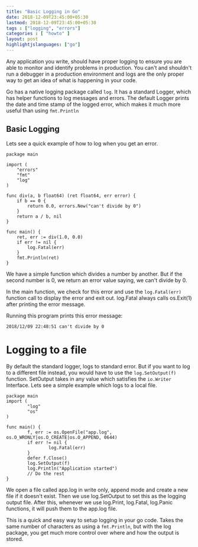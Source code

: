 ```yaml
---
title: "Basic Logging in Go"
date: 2018-12-09T23:45:00+05:30
lastmod: 2018-12-09T23:45:00+05:30
tags : ["logging", "errors"]
categories : [ "howto" ]
layout: post
highlightjslanguages: ["go"]
---
```


Any application you write, should have proper logging to ensure you are able to monitor and identify problems in production. You can't and shouldn't run a debugger in a production environment and logs are the only proper way to get an idea of what is happening in your code. 

Go has a native logging package called `log`. It has a standard Logger, which has helper functions to log messages and errors. The default Logger prints the date and time stamp of the logged error, which makes it much more useful than using `fmt.Println`

<!--more-->

## Basic Logging

Lets see a quick example of how to log when you get an error.

    package main

    import (
        "errors"
        "fmt"
        "log"
    )

    func div(a, b float64) (ret float64, err error) {
        if b == 0 {
            return 0.0, errors.New("can't divide by 0")
        }
        return a / b, nil
    }

    func main() {
        ret, err := div(1.0, 0.0)
        if err != nil {
            log.Fatal(err)
        }
        fmt.Println(ret)
    }

We have a simple function which divides a number by another. But if the second number is 0, we return an error value saying, we can't divide by 0. 

In the main function, we check for this error and use the `log.Fatal(err)` function call to display the error and exit out. log.Fatal always calls os.Exit(1) after printing the error message. 

Running this program prints this error message:

`2018/12/09 22:48:51 can't divide by 0`

# Logging to a file

By default the standard logger, logs to standard error. But if you want to log to a different file instead, you would have to use the `log.SetOutput(f)` function. SetOutput takes in any value which satisfies the `io.Writer` Interface. Lets see a simple example which logs to a local file.

    package main
    import (
            "log"
            "os"
    )

    func main() {
            f, err := os.OpenFile("app.log", os.O_WRONLY|os.O_CREATE|os.O_APPEND, 0644)
            if err != nil {
                    log.Fatal(err)
            }
            defer f.Close()
            log.SetOutput(f)
            log.Println("Application started")
            // Do the rest 
    }

We open a file called app.log in write only, append mode and create a new file if it doesn't exist. Then we use log.SetOutput to set this as the logging output file. 
After this, whenever we use log.Print, log.Fatal, log.Panic functions, it will push them to the app.log file. 

This is a quick and easy way to setup logging in your go code. Takes the same number of characters as using a `fmt.Println`, but with the log package, you get much more control over where and how the output is stored.